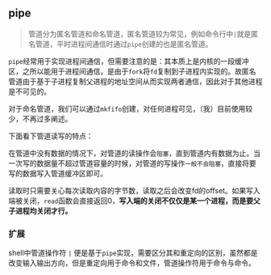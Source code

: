## pipe
> 管道分为匿名管道和命名管道，匿名管道较为常见，例如命令行中`|`就是匿名管道，平时进程间通信时通过`pipe`创建的也是匿名管道。

`pipe`经常用于实现进程间通信，但需要注意的是：其本质上是内核的一段缓冲区，之所以能用于进程间通信，是由于`fork`将`fd`复制到子进程内实现的。故匿名管道由于基于子进程复制父进程的地址空间从而实现两者通信，因此对于其他进程是不可见的。

对于命名管道，我们可以通过`mkfifo`创建，对任何进程可见，（我）目前使用较少，不再过多阐述。

下面看下管道读写的特点：

在管道中没有数据的情况下，对管道的读操作会`阻塞`，直到管道内有数据为止。当一次写的数据量不超过管道容量的时候，对管道的写操作`一般不会阻塞`，直接将要写的数据写入管道缓冲区即可。

读取时只需要关心每次读取内容的字节数，读取之后会改变fd的offset。如果写入端被关闭，`read`函数会直接返回0，**写入端的关闭不仅仅是某一个进程，而是要父子进程均关闭才行。**

### 扩展

shell中管道操作符 `|` 便是基于`pipe`实现，需要区分其和重定向的区别，虽然都是改变输入输出方向，但是重定向用于命令和文件，管道操作符用于命令与命令。

